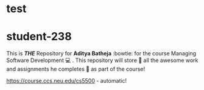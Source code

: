 # test
# student-238
This is ***THE*** Repository for **Aditya Batheja** :bowtie: for the course Managing Software Development :computer: . This repository will store :floppy_disk: all the awesome work and assignments he completes :tada: as part of the course!

https://course.ccs.neu.edu/cs5500 - automatic!